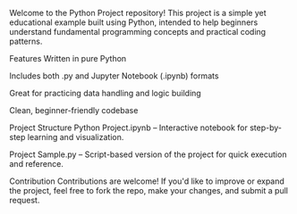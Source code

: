 Welcome to the Python Project repository! This project is a simple yet educational example built using Python, intended to help beginners understand fundamental programming concepts and practical coding patterns.

Features
Written in pure Python

Includes both .py and Jupyter Notebook (.ipynb) formats

Great for practicing data handling and logic building

Clean, beginner-friendly codebase

Project Structure
Python Project.ipynb – Interactive notebook for step-by-step learning and visualization.

Project Sample.py – Script-based version of the project for quick execution and reference.

Contribution
Contributions are welcome! If you'd like to improve or expand the project, feel free to fork the repo, make your changes, and submit a pull request.
